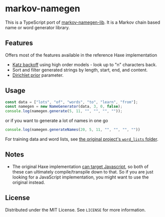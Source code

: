 # markov-namegen

This is a TypeScript port of [markov-namegen-lib](https://github.com/Tw1ddle/markov-namegen-lib). It is a Markov chain based name or word generator library.

## Features

Offers most of the features available in the reference Haxe implementation

- [Katz backoff](https://en.wikipedia.org/wiki/Katz%27s_back-off_model) using high order models - look up to "n" characters back.
- Sort and filter generated strings by length, start, end, and content.
- [Dirichlet prior](https://en.wikipedia.org/wiki/Dirichlet_distribution#Special_cases) parameter.

## Usage

```ts
const data = ["lots", "of", "words", "to", "learn", "from"];
const namegen = new NameGenerator(data, 3, 0, false);
console.log(namegen.generate(5, 11, "", "", "", ""));
```

or if you want to generate a lot of names in one go

```ts
console.log(namegen.generateNames(20, 5, 11, "", "", "", ""))
```

For training data and word lists, see [the original project's `word_lists` folder](https://github.com/Tw1ddle/markov-namegen-lib/tree/master/word_lists).

## Notes

- The original Haxe implementation [can target Javascript](https://haxe.org/manual/target-javascript.html), so both of these can ultimately compile/transpile down to that. So if you are just looking for a JavaScript implementation, you might want to use the original instead.

## License

Distributed under the MIT License. See `LICENSE` for more information.
